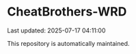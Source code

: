 # CheatBrothers-WRD

Last updated: 2025-07-17 04:11:00

This repository is automatically maintained.
